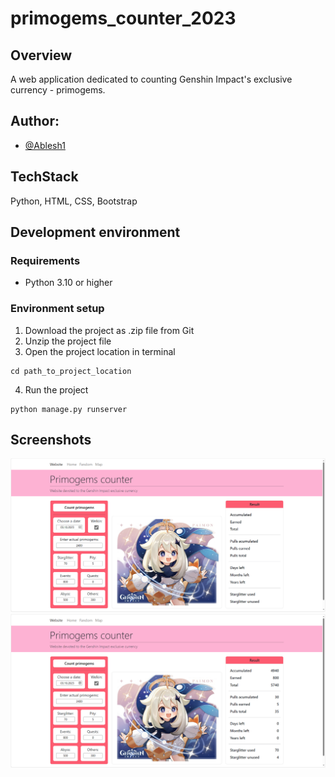 # primogems_counter_2023

## Overview
A web application dedicated to counting Genshin Impact's exclusive currency - primogems.

## Author:
- [@Ablesh1](https://github.com/Ablesh1)

## TechStack
Python, HTML, CSS, Bootstrap

## Development environment
### Requirements
- Python 3.10 or higher
### Environment setup

1. Download the project as .zip file from Git
2. Unzip the project file
3. Open the project location in terminal
```
cd path_to_project_location
```
4. Run the project
```
python manage.py runserver
```
## Screenshots
![](static/img/screenshot_1.png)
![](static/img/screenshot_2.png)
